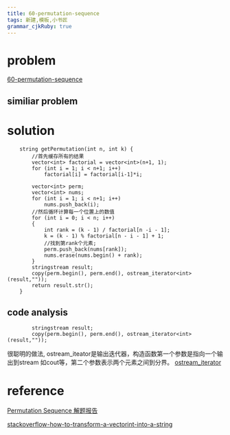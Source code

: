 ```yaml
---
title: 60-permutation-sequence
tags: 新建,模板,小书匠
grammar_cjkRuby: true
---
```



# problem
[60-permutation-sequence](https://leetcode.com/problems/permutation-sequence/#/description)

## similiar problem

[]()

[]()

# solution

```
    string getPermutation(int n, int k) {
        //首先缓存所有的结果
        vector<int> factorial = vector<int>(n+1, 1);
        for (int i = 1; i < n+1; i++)
            factorial[i] = factorial[i-1]*i;
        
        vector<int> perm;
        vector<int> nums;
        for (int i = 1; i < n+1; i++)
            nums.push_back(i);
        //然后循环计算每一个位置上的数值
        for (int i = 0; i < n; i++)
        {
            int rank = (k - 1) / factorial[n -i - 1];
            k = (k - 1) % factorial[n - i - 1] + 1;
            //找到第rank个元素;
            perm.push_back(nums[rank]);
            nums.erase(nums.begin() + rank);
        }
        stringstream result;
        copy(perm.begin(), perm.end(), ostream_iterator<int>(result,""));
        return result.str();
    }
```
## code analysis
```
        stringstream result;
        copy(perm.begin(), perm.end(), ostream_iterator<int>(result,""));
```
很聪明的做法, ostream_iteator是输出迭代器，构造函数第一个参数是指向一个输出到stream 如cout等，第二个参数表示两个元素之间到分界。
 [ostream_iterator](http://www.cplusplus.com/reference/iterator/ostream_iterator/ostream_iterator/)
# reference

[Permutation Sequence 解题报告](http://blog.sina.com.cn/s/blog_eb52001d0102v1ss.html)

[stackoverflow-how-to-transform-a-vectorint-into-a-string](http://stackoverflow.com/questions/2518979/how-to-transform-a-vectorint-into-a-string)
